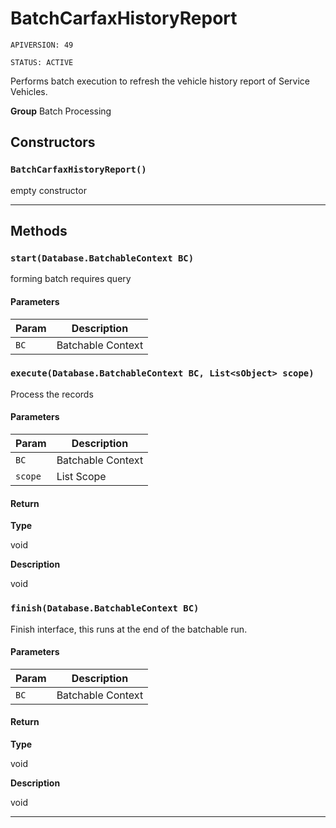 # BatchCarfaxHistoryReport

`APIVERSION: 49`

`STATUS: ACTIVE`

Performs batch execution to refresh the vehicle history report of Service Vehicles.


**Group** Batch Processing

## Constructors
### `BatchCarfaxHistoryReport()`

empty constructor

---
## Methods
### `start(Database.BatchableContext BC)`

forming batch requires query

#### Parameters

|Param|Description|
|---|---|
|`BC`|Batchable Context|

### `execute(Database.BatchableContext BC, List<sObject> scope)`

Process the records

#### Parameters

|Param|Description|
|---|---|
|`BC`|Batchable Context|
|`scope`|List<Sobject> Scope|

#### Return

**Type**

void

**Description**

void

### `finish(Database.BatchableContext BC)`

Finish interface, this runs at the end of the batchable run.

#### Parameters

|Param|Description|
|---|---|
|`BC`|Batchable Context|

#### Return

**Type**

void

**Description**

void

---
